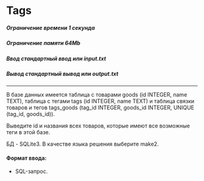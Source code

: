 # Tags

##### Ограничение времени	1 секунда
##### Ограничение памяти	64Mb
##### Ввод	стандартный ввод или input.txt
##### Вывод	стандартный вывод или output.txt
______________________________________________________________________________________________________________________________________

В базе данных имеется таблица с товарами goods (id INTEGER, name TEXT), таблица с тегами tags (id INTEGER, name TEXT) и таблица связки товаров и тегов tags_goods (tag_id INTEGER, goods_id INTEGER, UNIQUE (tag_id, goods_id)).

Выведите id и названия всех товаров, которые имеют все возможные теги в этой базе.

БД - SQLite3. В качестве языка решения выберите make2.


#### Формат ввода:
- SQL-запрос.
